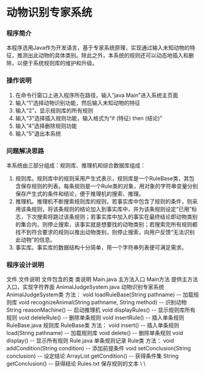 # 动物识别专家系统

### 程序简介
本程序选用Java作为开发语言，基于专家系统原理，实现通过输入未知动物的特征，推测出此动物的具体类别。除此之外，本系统的规则还可以动态地插入和删除，以便于系统规则库的维护和升级。


### 操作说明
1. 在命令行窗口上进入程序所在路径，输入“java Main”进入系统主页面
2. 输入“1”选择动物识别功能，然后输入未知动物的特征
3. 输入“2”，显示规则库的所有规则
4. 输入“3”选择插入规则功能，输入格式为“if (特征) then (结论)”
5. 输入“4”选择删除规则功能
6. 输入“5”退出本系统

### 问题解决思路
本系统由三部分组成：规则库、推理机和综合数据库组成：
1. 规则库。规则库中的规则采用产生式表示，规则库是一个RuleBase类，其包含保存规则的列表。每条规则是一个Rule类的对象，用对象的字符串变量分别保存产生式的条件和结论，便于推理机的搜索、推理。
2. 推理机。推理机不断搜索规则库的规则，若事实库中包含了规则的条件，则采用该条规则，将该条规则的结论加入到事实库中，并为该条规则设定“已用”标志，下次搜索将跳过该条规则；若事实库中加入的事实在最终结论即动物类别的集合内，则停止搜索，该事实就是想要找的动物类别；若搜索完所有规则都找不到符合要求的规则以推出动物类别，则停止搜索，向用户反馈“无法识别此动物”的信息。
3. 事实库。事实库的数据结构十分简单，用一个字符串列表便可满足需求。


### 程序设计说明
文件	文件说明	文件包含的类	类说明
Main.java	主方法入口	Main方法	提供主方法入口，实现字符界面
AnimalJudgeSystem.java	动物识别专家系统	AnimalJudgeSystem类	方法：
void loadRuleBase(String pathname) -- 加载规则库
void recognizeAnimal(String pathname, String method) -- 识别动物
String reasonMachine() -- 启动推理机
void displayRules() -- 显示规则库所有规则
void deleleRule() -- 删除单条规则
void insertRule() -- 插入单条规则
RuleBase.java	规则库	RuleBase类	方法：
void insert() -- 插入单条规则
load(String pathname) -- 加载规则库
void delete() -- 删除单条规则
void display() -- 显示所有规则
Rule.java	单条规则记录	Rule类	方法：
void addCondition(String condition) -- 添加前提条件
void setConclusion(String conclusion) -- 设定结论
ArrayList<String> getCondition() -- 获得条件集
String getConclusion() -- 获得结论
Rules.txt	保存规则的文本	\	\

